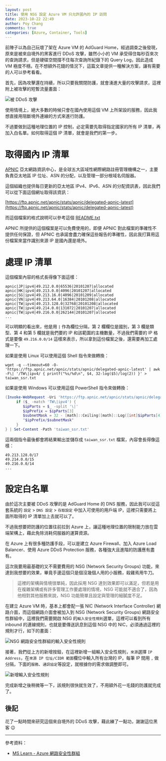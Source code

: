 ```yaml
---
layout: post
title: 使用 NSG 設定 Azure VM 只允許國內的 IP 訪問
date: 2023-10-22 22:49
author: Poy Chang
comments: true
categories: [Azure, Container, Tools]
---
```


前陣子以為自己玩壞了架在 Azure VM 的 AdGuard Home，經過調查之後發現，原來是被來自境外的黑客進行 DDoS 攻擊，雖然小小的 VM 承受得住每秒百來次的查詢請求，但是硬碟空間撐不住每次查詢所紀錄下的 Query Log，因此造成 VM 極度不穩。在不想額外花錢的情況下，這篇文章提供一種解決方案，讓有需要的人可以參考看看。

首先，因為攻擊還在持續，所以只要我關閉防護，就會湧進大量的攻擊請求，這裡附上被攻擊的短暫流量畫面：

![被 DDoS 攻擊](https://i.imgur.com/SQtuWZE.png)

使用情境上，絕大多數的時候只會在國內使用這個 VM 上所架設的服務，因此我想直接用阻斷境外連線的方式來進行防護。

不過要做到這種地理位置的 IP 控制，必定需要先取得指定國家的所有 IP 清單，再加入白名單。如何取得這個 IP 清單，就會是我們的第一步。

# 取得國內 IP 清單

[APNIC](https://www.apnic.net/) 亞太網路資訊中心，是全球五大區域性網際網路註冊管理機構之一，主要負責亞太地區 IP 位址、ASN 的分配，以及管理一部分根域名伺服器。

這個組織也提供每日更新的亞太地區 IPv4、IPv6、ASN 的分配資訊表，因此我們可以從下面這個網址取得該資訊：

[https://ftp.apnic.net/apnic/stats/apnic/delegated-apnic-latest](https://ftp.apnic.net/apnic/stats/apnic/delegated-apnic-latest)

而這個檔案的格式說明可以參考這個 [README.txt](https://ftp.apnic.net/apnic/stats/apnic/README.txt)

APNIC 所提供的這個檔案是可以免費使用的，即便 APNIC 對此檔案的準確性不提供任何保證，但 APNIC 也承諾會盡力確保這些報告的準確性，因此我打算用這份檔案來當作識別來源 IP 是國內還是境外。

# 處理 IP 清單

這個檔案內容的格式長得像下面這樣：

```
apnic|JP|ipv4|49.212.0.0|65536|20101207|allocated
apnic|HK|ipv4|49.213.0.0|4096|20101207|allocated
apnic|SG|ipv4|49.213.16.0|4096|20101209|allocated
apnic|VN|ipv4|49.213.64.0|16384|20101208|allocated
apnic|TW|ipv4|49.213.128.0|32768|20101208|allocated
apnic|TW|ipv4|49.214.0.0|131072|20101207|allocated
apnic|TW|ipv4|49.216.0.0|262144|20101207|allocated
...
```

可以明顯的看出來，他是用 `|` 作為欄位分隔，第 2 欄欄位是國別，第 3 欄是類型、第 4 和第 5 欄就是我們要的 IP 和該範圍的主機數量，不過我們需要的 IP 格式是要像 `49.216.0.0/14` 這樣來表示，所以拿到這份檔案之後，還需要再加工處理一下。

如果是使用 Linux 可以使用這個 Shell 指令來做轉換：

```shell
wget -q --timeout=60 -O- 'https://ftp.apnic.net/apnic/stats/apnic/delegated-apnic-latest' | awk -F\| '/TW\|ipv4/ { printf("%s/%d\n", $4, 32-log($5)/log(2)) }' > taiwan_ssr.txt
```

如果是使用 Windows 可以使用這個 PowerShell 指令來做轉換：

```powershell
(Invoke-WebRequest -Uri 'https://ftp.apnic.net/apnic/stats/apnic/delegated-apnic-latest' -TimeoutSec 60).Content -split "`n" | ForEach-Object {
     if ($_ -match 'TW\|ipv4') {
        $ipParts = $_ -split '\|'
        $ipPrefix = $ipParts[3]
        $subnetMask = 32 - [math]::Ceiling([math]::Log([int]$ipParts[4], 2))
        "$ipPrefix/$subnetMask" 
     } 
} | Set-Content -Path 'taiwan_ssr.txt'
```

這兩個指令最後都會將結果輸出並儲存成 `taiwan_ssr.txt` 檔案，內容會長得像這樣：

```
49.213.128.0/17
49.214.0.0/15
49.216.0.0/14
...
```

# 設定白名單

由於這次主要被 DDoS 攻擊的是 AdGuard Home 的 DNS 服務，因此我可以從這套系統的 `設定` > `DNS 設定` > `存取設定` 中加入可使用的用戶端 IP，這裡只需要將上面所取得的 IP 清單加上去就可以了。

不過我想要把防護的位置往前拉到 Azure 上，讓這種地理位置的限制能力放在雲端架構上，藉此免除消耗伺服器的運算資源。

在 Azure 上有很多種防護手段，可以是建立 Azure Firewall、加入 Azure Load Balancer、使用 Azure DDoS Protection 服務，各種強大且進階的防護應有盡有。

這次我要用最基礎的又不需要費用的 NSG (Network Security Groups) 功能，來達到我想要的效果，畢竟手邊這個只是個沒幾個人用的小服務，殺雞焉用牛刀。

> 這裡的架構與情境很單純，因此採用 NSG 達到效果即可以滿足，但若是用在複雜架構或有許多管理工作要處理的情境，NSG 可能就不適合了，因為他相對其他服務來說，NSG 功能簡單且設定與管理的細膩度不足。

在建立 Azure VM 時，基本上都會配一張 NIC (Network Interface Controller) 網路介面，而這個網路介面會被加入到 NSG (Network Security Groups) 網路安全性群組中，這裡我們需要開啟 NSG 的`輸入安全性規則`選單，這裡可以看到所有 inbound 的連線規則，也就是要傳送訊息到這個 NSG 中的 NIC，必須通過這裡的規則才行，如下的畫面：

![NSG 網路安全性群組的輸入安全性規則](https://i.imgur.com/I4RhF7H.png)

接著，我們從上方的新增按鈕，在這裡新增一組輸入安全性規則，`來源`選擇 `IP Address`，在`來源 IP 位址/CIDR 範圍`欄位中輸入所有台灣的 IP，每筆 IP 間用 `,` 做分隔，下面的`服務`、`通訊協定`等設定，就根據你的需求做調整即可。

![新增輸入安全性規則](https://i.imgur.com/sL8wzD3.png)

完成新增之後稍微等一下，該規則很快就生效了，不用額外花一毛錢的防護就完成了。

## 後記

花了一點時間來研究這個來自境外的 DDoS 攻擊，藉此練了一點功，謝謝這位黑客 😉

---

參考資料：

* [MS Learn - Azure 網路安全性群組](https://learn.microsoft.com/zh-tw/azure/virtual-network/network-security-groups-overview?WT.mc_id=DT-MVP-5003022)
